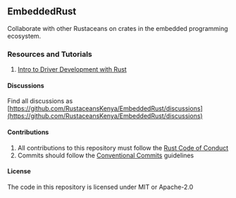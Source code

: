 ## EmbeddedRust
Collaborate with other Rustaceans on crates in the embedded programming ecosystem.

### Resources and Tutorials
1. [Intro to Driver Development with Rust](https://github.com/RustaceansKenya/driver-development-book)

#### Discussions
Find all discussions as [https://github.com/RustaceansKenya/EmbeddedRust/discussions](https://github.com/RustaceansKenya/EmbeddedRust/discussions)

#### Contributions
1. All contributions to this repository must follow the [Rust Code of Conduct](https://www.rust-lang.org/policies/code-of-conduct)
2. Commits should follow the [Conventional Commits](https://www.conventionalcommits.org/en/v1.0.0/) guidelines

#### License
The code in this repository is licensed under MIT or Apache-2.0